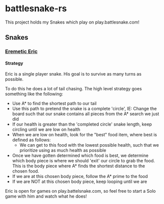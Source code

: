 # battlesnake-rs

This project holds my Snakes which play on play.battlesnake.com!

## Snakes

### [Eremetic Eric](https://play.battlesnake.com/u/coreyja/eremetic-eric/)

#### Strategy

Eric is a single player snake. His goal is to survive as many turns as possible.

To do this he does a lot of tail chasing. The high level strategy goes something like the following:

- Use A* to find the shortest path to our tail
- Use this path to pretend the snake is a complete 'circle', IE: Change the board such that our snake contains all pieces from the A* search we just did
- If our health is greater than the 'completed circle' snake length, keep circling until we are low on health
- When we are low on health, look for the "best" food item, where best is defined as follows:
  - We can get to this food with the lowest possible health, such that we prioritize using as much health as possible
- Once we have gotten determined which food is best, we determine which body piece is where we should 'exit' our circle to grab the food. This is the body piece where A* finds the shortest distance to the chosen food.
- If we are at this chosen body piece, follow the A* prime to the food
- If we are NOT at this chosen body piece, keep looping until we are

Eric is open for games on play.battelsnake.com, so feel free to start a Solo game with him and watch what he does!

